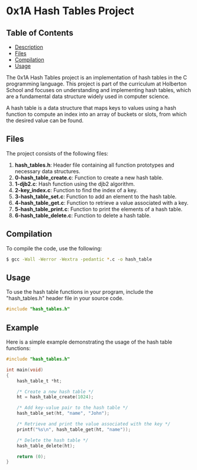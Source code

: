 # 0x1A Hash Tables Project

## Table of Contents
- [Description](#description)
- [Files](#files)
- [Compilation](#compilation)
- [Usage](#usage)

The 0x1A Hash Tables project is an implementation of hash tables in the C programming language. This project is part of the curriculum at Holberton School and focuses on understanding and implementing hash tables, which are a fundamental data structure widely used in computer science.

A hash table is a data structure that maps keys to values using a hash function to compute an index into an array of buckets or slots, from which the desired value can be found.

## Files

The project consists of the following files:

1. **hash_tables.h**: Header file containing all function prototypes and necessary data structures.
2. **0-hash_table_create.c**: Function to create a new hash table.
3. **1-djb2.c**: Hash function using the djb2 algorithm.
4. **2-key_index.c**: Function to find the index of a key.
5. **3-hash_table_set.c**: Function to add an element to the hash table.
6. **4-hash_table_get.c**: Function to retrieve a value associated with a key.
7. **5-hash_table_print.c**: Function to print the elements of a hash table.
8. **6-hash_table_delete.c**: Function to delete a hash table.

## Compilation

To compile the code, use the following:

```bash
$ gcc -Wall -Werror -Wextra -pedantic *.c -o hash_table
```

## Usage

To use the hash table functions in your program, include the "hash_tables.h" header file in your source code.

```c
#include "hash_tables.h"
```

## Example

Here is a simple example demonstrating the usage of the hash table functions:

```c
#include "hash_tables.h"

int main(void)
{
    hash_table_t *ht;

    /* Create a new hash table */
    ht = hash_table_create(1024);

    /* Add key-value pair to the hash table */
    hash_table_set(ht, "name", "John");

    /* Retrieve and print the value associated with the key */
    printf("%s\n", hash_table_get(ht, "name"));

    /* Delete the hash table */
    hash_table_delete(ht);

    return (0);
}
```
